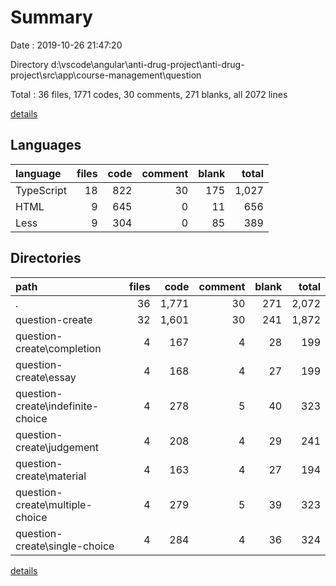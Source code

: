 # Summary

Date : 2019-10-26 21:47:20

Directory d:\vscode\angular\anti-drug-project\anti-drug-project\src\app\course-management\question

Total : 36 files,  1771 codes, 30 comments, 271 blanks, all 2072 lines

[details](details.md)

## Languages
| language | files | code | comment | blank | total |
| :--- | ---: | ---: | ---: | ---: | ---: |
| TypeScript | 18 | 822 | 30 | 175 | 1,027 |
| HTML | 9 | 645 | 0 | 11 | 656 |
| Less | 9 | 304 | 0 | 85 | 389 |

## Directories
| path | files | code | comment | blank | total |
| :--- | ---: | ---: | ---: | ---: | ---: |
| . | 36 | 1,771 | 30 | 271 | 2,072 |
| question-create | 32 | 1,601 | 30 | 241 | 1,872 |
| question-create\completion | 4 | 167 | 4 | 28 | 199 |
| question-create\essay | 4 | 168 | 4 | 27 | 199 |
| question-create\indefinite-choice | 4 | 278 | 5 | 40 | 323 |
| question-create\judgement | 4 | 208 | 4 | 29 | 241 |
| question-create\material | 4 | 163 | 4 | 27 | 194 |
| question-create\multiple-choice | 4 | 279 | 5 | 39 | 323 |
| question-create\single-choice | 4 | 284 | 4 | 36 | 324 |

[details](details.md)